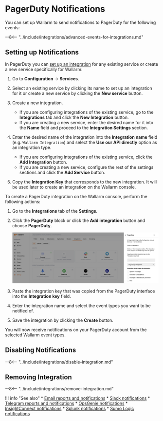 [link-pagerduty-docs]: https://support.pagerduty.com/docs/services-and-integrations

#   PagerDuty Notifications

You can set up Wallarm to send notifications to PagerDuty for the following events:

--8<-- "../include/integrations/advanced-events-for-integrations.md"

##  Setting up Notifications

In PagerDuty you can [set up an integration][link-pagerduty-docs] for any existing service or create a new service specifically for Wallarm:

1. Go to **Configuration** → **Services**.

2. Select an existing service by clicking its name to set up an integration for it or create a new service by clicking the **New service** button.

3. Create a new integration.

    *   If you are configuring integrations of the existing service, go to the **Integrations** tab and click the **New Integration** button.
    *   If you are creating a new service, enter the desired name for it into the **Name** field and proceed to the **Integration Settings** section.
    
4. Enter the desired name of the integration into the **Integration name** field (e.g. `Wallarm Integration`) and select the **Use our API directly** option as an integration type.

    *   If you are configuring integrations of the existing service, click the **Add Integration** button.
    *   If you are creating a new service, configure the rest of the settings sections and click the **Add Service** button.
    
5. Copy the **Integration Key** that corresponds to the new integration. It will be used later to create an integration on the Wallarm console.

To create a PagerDuty integration on the Wallarm console, perform the following actions:

1. Go to the **Integrations** tab of the **Settings**.

2. Click the **PagerDuty** block or click the **Add integration** button and choose **PagerDuty**.

    ![!Adding integration via the button](../../../images/user-guides/settings/integrations/add-pagerduty-integration.png)

3. Paste the integration key that was copied from the PagerDuty interface into the **Integration key** field.

4. Enter the integration name and select the event types you want to be notified of.

5. Save the integration by clicking the **Create** button.

You will now receive notifications on your PagerDuty account from the selected Wallarm event types.

## Disabling Notifications

--8<-- "../include/integrations/disable-integration.md"

## Removing Integration

--8<-- "../include/integrations/remove-integration.md"

!!! info "See also"
    * [Email reports and notifications](email.md)
    * [Slack notifications](slack.md)
    * [Telegram reports and notifications](telegram.md)
    * [OpsGenie notifications](opsgenie.md)
    * [InsightConnect notifications](insightconnect.md)
    * [Splunk notifications](splunk.md)
    * [Sumo Logic notifications](sumologic.md)
